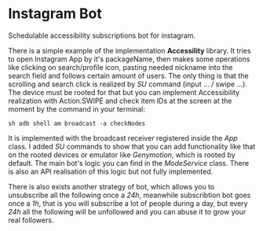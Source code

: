 # Instagram Bot
Schedulable accessibility subscriptions bot for instagram.

There is a simple example of the implementation **Accessility** library. It tries to open Instagram App by it's packageName, then makes some operations like clicking on search/profile icon, pasting needed nickname into the search field and follows certain amount of users. The only thing is that the scrolling and search click is realized by *SU* command (input ... / swipe ...). The device must be rooted for that but you can implement Accessibility realization with Action.SWIPE and check item IDs at the screen at the moment by the command in your terminal:

``sh
adb shell am broadcast -a checkNodes
``

It is implemented with the broadcast receiver registered inside the *App* class. I added *SU* commands to show that you can add functionality like that on the rooted devices or emulator like *Genymotion*, which is rooted by default. The main bot's logic you can find in the *ModeService* class. There is also an API realisation of this logic but not fully implemented. 

There is also exists another strategy of bot, which allows you to unsubscribe all the following once a *24h*, meanwhile subscribtion bot goes once a *1h*, that is you will subscribe a lot of people during a day, but every *24h* all the following will be unfollowed and you can abuse it to grow your real followers.
